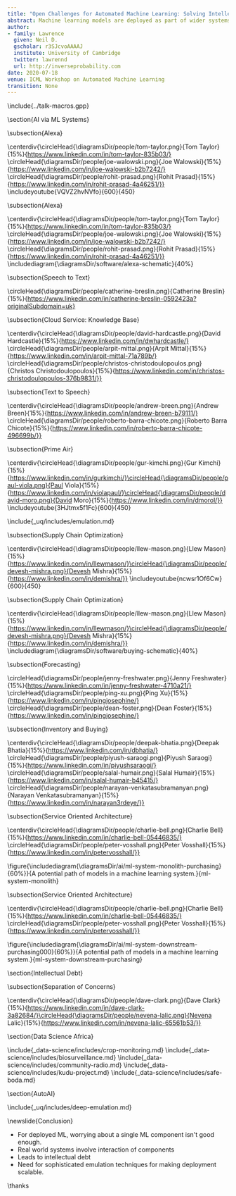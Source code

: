 ```yaml
---
title: "Open Challenges for Automated Machine Learning: Solving Intellectual Debt with AutoAI"
abstract: Machine learning models are deployed as part of wider systems where outputs of one model are consumed by other models. This composite structure for machine learning systems is the dominant approach for deploying artificial intelligence. Such deployed systems can be complex to understand, they bring with them intellectual debt. In this talk we'll argue that the next frontier for automated machine learning is to move to automation of the systems design, going from AutoML to AutoAI.
author:
- family: Lawrence
  given: Neil D.
  gscholar: r3SJcvoAAAAJ
  institute: University of Cambridge
  twitter: lawrennd
  url: http://inverseprobability.com
date: 2020-07-18
venue: ICML Workshop on Automated Machine Learning
transition: None
---
```


\include{../talk-macros.gpp}

\section{AI via ML Systems}

\subsection{Alexa}

\centerdiv{\circleHead{\diagramsDir/people/tom-taylor.png}{Tom Taylor}{15%}{https://www.linkedin.com/in/tom-taylor-835b03/}
\circleHead{\diagramsDir/people/joe-walowski.png}{Joe Walowski}{15%}{https://www.linkedin.com/in/joe-walowski-b2b7242/}
\circleHead{\diagramsDir/people/rohit-prasad.png}{Rohit Prasad}{15%}{https://www.linkedin.com/in/rohit-prasad-4a46251/}}
\includeyoutube{VQVZ2hvNVfo}{600}{450}

\subsection{Alexa}

\centerdiv{\circleHead{\diagramsDir/people/tom-taylor.png}{Tom Taylor}{15%}{https://www.linkedin.com/in/tom-taylor-835b03/}
\circleHead{\diagramsDir/people/joe-walowski.png}{Joe Walowski}{15%}{https://www.linkedin.com/in/joe-walowski-b2b7242/}
\circleHead{\diagramsDir/people/rohit-prasad.png}{Rohit Prasad}{15%}{https://www.linkedin.com/in/rohit-prasad-4a46251/}}
\includediagram{\diagramsDir/software/alexa-schematic}{40%}

\subsection{Speech to Text}

\circleHead{\diagramsDir/people/catherine-breslin.png}{Catherine Breslin}{15%}{https://www.linkedin.com/in/catherine-breslin-0592423a?originalSubdomain=uk} 

\subsection{Cloud Service: Knowledge Base}

\centerdiv{\circleHead{\diagramsDir/people/david-hardcastle.png}{David Hardcastle}{15%}{https://www.linkedin.com/in/dwhardcastle/}
\circleHead{\diagramsDir/people/arpit-mittal.png}{Arpit Mittal}{15%}{https://www.linkedin.com/in/arpit-mittal-71a789b/}
\circleHead{\diagramsDir/people/christos-christodoulopoulos.png}{Christos Christodoulopoulos}{15%}{https://www.linkedin.com/in/christos-christodoulopoulos-376b9831/}}

\subsection{Text to Speech}

\centerdiv{\circleHead{\diagramsDir/people/andrew-breen.png}{Andrew Breen}{15%}{https://www.linkedin.com/in/andrew-breen-b79111/}
\circleHead{\diagramsDir/people/roberto-barra-chicote.png}{Roberto Barra Chicote}{15%}{https://www.linkedin.com/in/roberto-barra-chicote-496699b/}}

\subsection{Prime Air}

\centerdiv{\circleHead{\diagramsDir/people/gur-kimchi.png}{Gur Kimchi}{15%}{https://www.linkedin.com/in/gurkimchi/}\circleHead{\diagramsDir/people/paul-viola.png}{Paul Viola}{15%}{https://www.linkedin.com/in/violapaul/}\circleHead{\diagramsDir/people/david-moro.png}{David Moro}{15%}{https://www.linkedin.com/in/dmorol/}}
\includeyoutube{3HJtmx5f1Fc}{600}{450} 

\include{_uq/includes/emulation.md}


\subsection{Supply Chain Optimization}

\centerdiv{\circleHead{\diagramsDir/people/llew-mason.png}{Llew Mason}{15%}{https://www.linkedin.com/in/llewmason/}\circleHead{\diagramsDir/people/devesh-mishra.png}{Devesh Mishra}{15%}{https://www.linkedin.com/in/demishra/}}
\includeyoutube{ncwsr1Of6Cw}{600}{450}

\subsection{Supply Chain Optimization}

\centerdiv{\circleHead{\diagramsDir/people/llew-mason.png}{Llew Mason}{15%}{https://www.linkedin.com/in/llewmason/}\circleHead{\diagramsDir/people/devesh-mishra.png}{Devesh Mishra}{15%}{https://www.linkedin.com/in/demishra/}}
\includediagram{\diagramsDir/software/buying-schematic}{40%}


\subsection{Forecasting}

\circleHead{\diagramsDir/people/jenny-freshwater.png}{Jenny Freshwater}{15%}{https://www.linkedin.com/in/jenny-freshwater-4710a21/}
\circleHead{\diagramsDir/people/ping-xu.png}{Ping Xu}{15%}{https://www.linkedin.com/in/pingjosephine/} 
\circleHead{\diagramsDir/people/dean-foster.png}{Dean Foster}{15%}{https://www.linkedin.com/in/pingjosephine/}

\subsection{Inventory and Buying}

\centerdiv{\circleHead{\diagramsDir/people/deepak-bhatia.png}{Deepak Bhatia}{15%}{https://www.linkedin.com/in/dbhatia/}
\circleHead{\diagramsDir/people/piyush-saraogi.png}{Piyush Saraogi}{15%}{https://www.linkedin.com/in/piyushsaraogi/} 
\circleHead{\diagramsDir/people/salal-humair.png}{Salal Humair}{15%}{https://www.linkedin.com/in/salal-humair-b45415/} 
\circleHead{\diagramsDir/people/narayan-venkatasubramanyan.png}{Narayan Venkatasubramanyan}{15%}{https://www.linkedin.com/in/narayan3rdeye/}}

\subsection{Service Oriented Architecture}

\centerdiv{\circleHead{\diagramsDir/people/charlie-bell.png}{Charlie Bell}{15%}{https://www.linkedin.com/in/charlie-bell-05446835/}
\circleHead{\diagramsDir/people/peter-vosshall.png}{Peter Vosshall}{15%}{https://www.linkedin.com/in/petervosshall/}}

\figure{\includediagram{\diagramsDir/ai/ml-system-monolith-purchasing}{60%}}{A potential path of models in a machine learning system.}{ml-system-monolith}

\subsection{Service Oriented Architecture}

\centerdiv{\circleHead{\diagramsDir/people/charlie-bell.png}{Charlie Bell}{15%}{https://www.linkedin.com/in/charlie-bell-05446835/}
\circleHead{\diagramsDir/people/peter-vosshall.png}{Peter Vosshall}{15%}{https://www.linkedin.com/in/petervosshall/}}

\figure{\includediagram{\diagramsDir/ai/ml-system-downstream-purchasing000}{60%}}{A potential path of models in a machine learning system.}{ml-system-downstream-purchasing}


\section{Intellectual Debt}

\subsection{Separation of Concerns}

\centerdiv{\circleHead{\diagramsDir/people/dave-clark.png}{Dave Clark}{15%}{https://www.linkedin.com/in/dave-clark-3a82684/}\circleHead{\diagramsDir/people/nevena-lalic.png}{Nevena Lalic}{15%}{https://www.linkedin.com/in/nevena-lalic-65561b53/}}


\section{Data Science Africa}

\include{_data-science/includes/crop-monitoring.md}
\include{_data-science/includes/biosurveillance.md}
\include{_data-science/includes/community-radio.md}
\include{_data-science/includes/kudu-project.md}
\include{_data-science/includes/safe-boda.md}


\section{AutoAI}


\include{_uq/includes/deep-emulation.md}



<!-- \include{_data-science/includes/milan.md} -->
<!-- \include{_uq/includes/emukit-software.md} -->

\newslide{Conclusion}

* For deployed ML, worrying about a single ML component isn't good enough.
* Real world systems involve interaction of components
* Leads to intellectual debt
* Need for sophisticated emulation techniques for making deployment scalable.

\thanks

